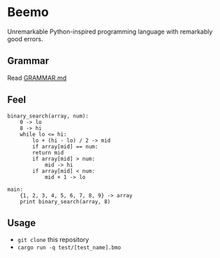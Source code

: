 # Beemo

Unremarkable Python-inspired programming language with remarkably good errors.

## Grammar

Read [GRAMMAR.md](GRAMMAR.md)

## Feel

```
binary_search(array, num):
	0 -> lo
	8 -> hi
	while lo <= hi:
		lo + (hi - lo) / 2 -> mid
		if array[mid] == num:
		return mid
		if array[mid] > num:
			mid -> hi
		if array[mid] < num:
			mid + 1 -> lo

main:
	{1, 2, 3, 4, 5, 6, 7, 8, 9} -> array
	print binary_search(array, 8)
```

## Usage

* `git clone` this repository
* `cargo run -q test/[test_name].bmo`
